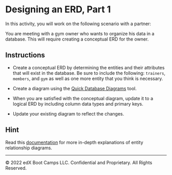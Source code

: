 # Designing an ERD, Part 1

In this activity, you will work on the following scenario with a partner:

You are meeting with a gym owner who wants to organize his data in a database. This will require creating a conceptual ERD for the owner.

## Instructions

* Create a conceptual ERD by determining the entities and their attributes that will exist in the database. Be sure to include the following: `trainers`, `members`, and `gym` as well as one more entity that you think is necessary.

* Create a diagram using the [Quick Database Diagrams](https://app.quickdatabasediagrams.com/#/) tool.

* When you are satisfied with the conceptual diagram, update it to a logical ERD by including column data types and primary keys.

* Update your existing diagram to reflect the changes.

## Hint

Read this [documentation](https://www.visual-paradigm.com/support/documents/vpuserguide/3563/3564/85378_conceptual,l.html) for more in-depth explanations of entity relationship diagrams.

---

© 2022 edX Boot Camps LLC. Confidential and Proprietary. All Rights Reserved.
